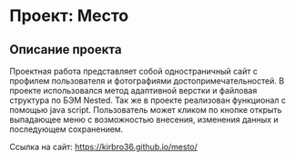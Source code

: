 # Проект: Место

## Описание проекта

Проектная работа представляет собой одностраничный сайт с профилем пользователя и фотографиями достопримечательностей.
В проекте использовался метод адаптивной верстки и файловая структура по БЭМ Nested. Так же в проекте реализован функционал с помощью java script. Пользователь может кликом по кнопке открыть выпадающее меню с возможностью внесения, изменения данных и последующем сохранением.

Ссылка на сайт: https://kirbro36.github.io/mesto/
